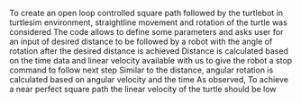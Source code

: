 To create an open loop controlled square path followed by the turtlebot in turtlesim environment, straightline movement and rotation of the turtle was considered
The code allows to define some parameters and asks user for an input of desired distance to be followed by a robot with the angle of rotation after the desired distance is achieved
Distance is calculated based on the time data and linear velocity available with us to give the robot a stop command to follow next step
Similar to the distance, angular rotation is calculated based on angular velocity and the time
As observed, To achieve a near perfect square path the linear velocity of the turtle should be low
